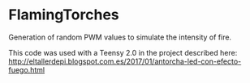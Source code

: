 # FlamingTorches
Generation of random PWM values to simulate the intensity of fire. 

This code was used with a Teensy 2.0 in the project described here:
http://eltallerdepi.blogspot.com.es/2017/01/antorcha-led-con-efecto-fuego.html
